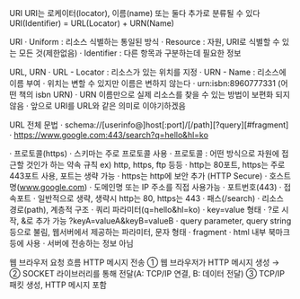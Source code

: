 URI
URI는 로케이터(locator), 이름(name) 또는 둘다 추가로 분류될 수 있다
URI(Identifier) = URL(Locator) + URN(Name)

URI
· Uniform : 리소스 식별하는 통일된 방식
· Resource : 자원, URI로 식별할 수 있는 모든 것(제한없음)
· Identifier : 다른 항목과 구분하는데 필요한 정보

URL, URN
· URL - Locator : 리소스가 있는 위치를 지정
· URN - Name : 리소스에 이름 부여
· 위치는 변할 수 있지만 이름은 변하지 않는다
· urn:isbn:8960777331 (어떤 책의 isbn URN)
· URN 이름만으로 실제 리소스를 찾을 수 있는 방법이 보편화 되지않음
· 앞으로 URI를 URL와 같은 의미로 이야기하겠음

URL 전체 문법
· schema://[userinfo@]host[:port]/[/path][?query][#fragment]
· https://www.google.com:443/search?q=hello&hl=ko

· 프로토콜(https)
  · 스키마는 주로 프로토콜 사용
  · 프로토콜 : 어떤 방식으로 자원에 접근할 것인가 하는 약속 규칙
    ex) http, https, ftp 등등
  · http는 80포트, https는 주로 443포트 사용, 포트는 생략 가능
  · https는 http에 보안 추가 (HTTP Secure)
· 호스트명(www.google.com)
  · 도메인명 또는 IP 주소를 직접 사용가능
· 포트번호(443)
· 접속포트
  · 일반적으로 생략, 생략시 http는 80, https는 443
· 패스(/search)
  · 리소스 경로(path), 계층적 구조
· 쿼리 파라미터(q=hello&hl=ko)
  · key=value 형태
  · ?로 시작, &로 추가 가능 ?keyA=valueA&keyB=valueB
  · query parameter, query string 등으로 불림, 웹서버에서 제공하는 파라미터, 문자 형태
· fragment
  · html 내부 북마크 등에 사용
  · 서버에 전송하는 정보 아님

웹 브라우저 요청 흐름
HTTP 메시지 전송
① 웹 브라우저가 HTTP 메시지 생성 → ② SOCKET 라이브러리를 통해 전달(A: TCP/IP 연결, B: 데이터 전달) ③ TCP/IP 패킷 생성, HTTP 메시지 포함


